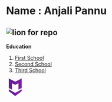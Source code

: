 
  Name : Anjali Pannu
  ===
  
  
![lion for repo](https://user-images.githubusercontent.com/102215817/168418728-ccc4070b-d2cf-45ee-91bf-854a70c45990.jpg)
----
**Education**

1. [First School](https://school.careers360.com/schools/arya-senior-secondary-school-gharaunda-karnal)
2. [Second School](https://www.icbse.com/schools/parth-public-school-zekold)
3. [Third School](https://www.indiastudychannel.com/schools/8712-the-century-school-karnal)


![alt text](https://github.com/adam-p/markdown-here/raw/master/src/common/images/icon48.png "Logo Title Text 1")
